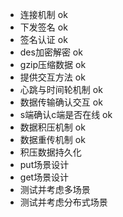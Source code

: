 - 连接机制    ok
- 下发签名    ok
- 签名认证    ok
- des加密解密 ok
- gzip压缩数据  ok
- 提供交互方法 ok
- 心跳与时间轮机制 ok
- 数据传输确认交互 ok 
- s端确认c端是否在线 ok
- 数据积压机制 ok
- 数据重传机制 ok
- 积压数据持久化 
- put场景设计
- get场景设计
- 测试并考虑多场景
- 测试并考虑分布式场景